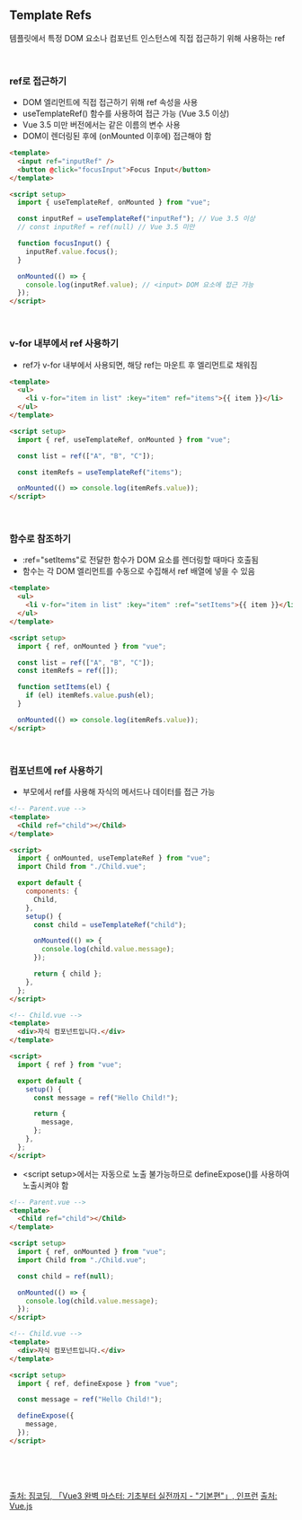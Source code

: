 <br />

## Template Refs

템플릿에서 특정 DOM 요소나 컴포넌트 인스턴스에 직접 접근하기 위해 사용하는 ref

<br />

### ref로 접근하기

- DOM 엘리먼트에 직접 접근하기 위해 ref 속성을 사용
- useTemplateRef() 함수를 사용하여 접근 가능 (Vue 3.5 이상)
- Vue 3.5 미만 버전에서는 같은 이름의 변수 사용
- DOM이 렌더링된 후에 (onMounted 이후에) 접근해야 함

```html
<template>
  <input ref="inputRef" />
  <button @click="focusInput">Focus Input</button>
</template>

<script setup>
  import { useTemplateRef, onMounted } from "vue";

  const inputRef = useTemplateRef("inputRef"); // Vue 3.5 이상
  // const inputRef = ref(null) // Vue 3.5 미만

  function focusInput() {
    inputRef.value.focus();
  }

  onMounted(() => {
    console.log(inputRef.value); // <input> DOM 요소에 접근 가능
  });
</script>
```

<br />

### v-for 내부에서 ref 사용하기

- ref가 v-for 내부에서 사용되면, 해당 ref는 마운트 후 엘리먼트로 채워짐

```html
<template>
  <ul>
    <li v-for="item in list" :key="item" ref="items">{{ item }}</li>
  </ul>
</template>

<script setup>
  import { ref, useTemplateRef, onMounted } from "vue";

  const list = ref(["A", "B", "C"]);

  const itemRefs = useTemplateRef("items");

  onMounted(() => console.log(itemRefs.value));
</script>
```

<br />

### 함수로 참조하기

- :ref="setItems"로 전달한 함수가 DOM 요소를 렌더링할 때마다 호출됨
- 함수는 각 DOM 엘리먼트를 수동으로 수집해서 ref 배열에 넣을 수 있음

```html
<template>
  <ul>
    <li v-for="item in list" :key="item" :ref="setItems">{{ item }}</li>
  </ul>
</template>

<script setup>
  import { ref, onMounted } from "vue";

  const list = ref(["A", "B", "C"]);
  const itemRefs = ref([]);

  function setItems(el) {
    if (el) itemRefs.value.push(el);
  }

  onMounted(() => console.log(itemRefs.value));
</script>
```

<br />

### 컴포넌트에 ref 사용하기

- 부모에서 ref를 사용해 자식의 메서드나 데이터를 접근 가능

```html
<!-- Parent.vue -->
<template>
  <Child ref="child"></Child>
</template>

<script>
  import { onMounted, useTemplateRef } from "vue";
  import Child from "./Child.vue";

  export default {
    components: {
      Child,
    },
    setup() {
      const child = useTemplateRef("child");

      onMounted(() => {
        console.log(child.value.message);
      });

      return { child };
    },
  };
</script>
```

```html
<!-- Child.vue -->
<template>
  <div>자식 컴포넌트입니다.</div>
</template>

<script>
  import { ref } from "vue";

  export default {
    setup() {
      const message = ref("Hello Child!");

      return {
        message,
      };
    },
  };
</script>
```

<p></p>

- &lt;script setup&gt;에서는 자동으로 노출 불가능하므로 defineExpose()를 사용하여 노출시켜야 함

```html
<!-- Parent.vue -->
<template>
  <Child ref="child"></Child>
</template>

<script setup>
  import { ref, onMounted } from "vue";
  import Child from "./Child.vue";

  const child = ref(null);

  onMounted(() => {
    console.log(child.value.message);
  });
</script>
```

```html
<!-- Child.vue -->
<template>
  <div>자식 컴포넌트입니다.</div>
</template>

<script setup>
  import { ref, defineExpose } from "vue";

  const message = ref("Hello Child!");

  defineExpose({
    message,
  });
</script>
```

<br />
<br />
<br />

[출처: 짐코딩, 「Vue3 완벽 마스터: 기초부터 실전까지 - "기본편"」, 인프런](https://www.inflearn.com/course/vue-%EC%99%84%EB%B2%BD-%EA%B8%B0%EB%B3%B8)
[출처: Vue.js](https://vuejs.org/guide/essentials/template-refs.html)

<br />
